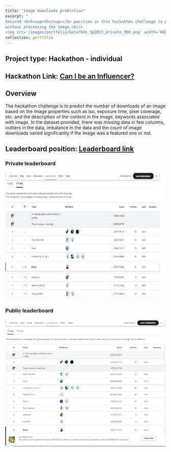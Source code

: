 ```yaml
---
title: "Image downloads prediction"
excerpt: "
Secured <b>5<sup>th</sup></b> position in this hackathon challenge to predict the number of downloads of an image 
without processing the image.<br/>
<img src='/images/portfolio/Datathon_Sp2023_private_300.png' width='600' height='300'>"
collection: portfolio
---
```


## Project type: Hackathon - individual

## Hackathon Link: [Can I be an Influencer?](https://www.kaggle.com/competitions/can-i-be-an-influencer)

## Overview
The hackathon challenge is to predict the number of downloads of an image based on the image properties such as iso,
exposure time, pixel coverage, etc. and the description of the content in the image, keywords associated with image.
In the dataset provided, there was missing data in few columns, outliers in the data, imbalance in the data and the 
count of image downloads varied significantly if the image was a featured one or not. 


## Leaderboard position: [Leaderboard link](https://www.kaggle.com/competitions/can-i-be-an-influencer/leaderboard?)
### Private leaderboard
<img src="/images/portfolio/Datathon_Sp2023_private.png" alt="Datathon Spring 2023 Private leadership board" height="400">

### Public leaderboard
<img src="/images/portfolio/Datathon_Sp2023_public.png" alt="Datathon Spring 2023 Public leadership board" height="400">
